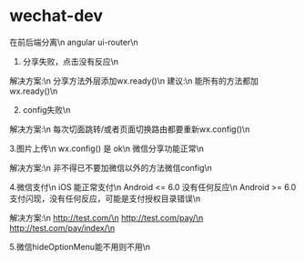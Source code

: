 # wechat-dev
在前后端分离\n
angular ui-router\n
1. 分享失败，点击没有反应\n

解决方案:\n
分享方法外层添加wx.ready()\n
建议:\n
能所有的方法都加wx.ready()\n

2. config失败\n

解决方案:\n
每次切面跳转/或者页面切换路由都要重新wx.config()\n

3.图片上传\n
wx.config() 是 ok\n
微信分享功能正常\n

解决方案:\n
非不得已不要加微信以外的方法微信config\n

4.微信支付\n
iOS 能正常支付\n
Android <= 6.0 没有任何反应\n
Android >= 6.0 支付闪现，没有任何反应，可能是支付授权目录错误\n

解决方案:\n
http://test.com/\n
http://test.com/pay/\n
http://test.com/pay/index/\n

5.微信hideOptionMenu能不用则不用\n
